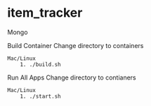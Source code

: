 # item_tracker

Mongo 


Build Container
    Change directory to containers 
    
    Mac/Linux
        1. ./build.sh
    
Run All Apps
    Change directory to contianers 
    
    Mac/Linux
        1. ./start.sh




